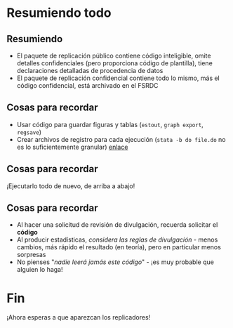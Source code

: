 # Resumiendo todo

## Resumiendo

- El paquete de replicación público contiene código inteligible, omite detalles confidenciales (pero proporciona código de plantilla), tiene declaraciones detalladas de procedencia de datos
- El paquete de replicación confidencial contiene todo lo mismo, más el código confidencial, está archivado en el FSRDC

## Cosas para recordar

- Usar código para guardar figuras y tablas (`estout`, `graph export`, `regsave`)
- Crear archivos de registro para cada ejecución (`stata -b do file.do` no es lo suficientemente granular) [enlace](https://github.com/AEADataEditor/replication-template/blob/master/template-config.do#L88)

## Cosas para recordar

¡Ejecutarlo todo de nuevo, de arriba a abajo!

## Cosas para recordar

- Al hacer una solicitud de revisión de divulgación, recuerda solicitar el **código**
- Al producir estadísticas, *considera las reglas de divulgación* - menos cambios, más rápido el resultado (en teoría), pero en particular menos sorpresas
- No pienses "*nadie leerá jamás este código*" - ¡es muy probable que alguien lo haga!


# Fin

¡Ahora esperas a que aparezcan los replicadores!
